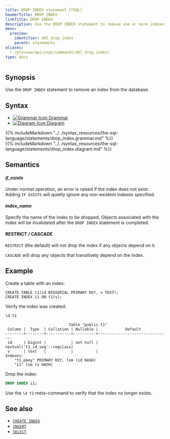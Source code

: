 ```yaml
---
title: DROP INDEX statement [YSQL]
headerTitle: DROP INDEX
linkTitle: DROP INDEX
description: Use the DROP INDEX statement to remove one or more indexes from the database.
menu:
  preview:
    identifier: ddl_drop_index
    parent: statements
aliases:
  - /preview/api/ysql/commands/ddl_drop_index/
type: docs
---
```


## Synopsis

Use the `DROP INDEX` statement to remove an index from the database.

## Syntax

<ul class="nav nav-tabs nav-tabs-yb">
  <li >
    <a href="#grammar" class="nav-link" id="grammar-tab" data-toggle="tab" role="tab" aria-controls="grammar" aria-selected="true">
      <img src="/icons/file-lines.svg" alt="Grammar Icon">
      Grammar
    </a>
  </li>
  <li>
    <a href="#diagram" class="nav-link active" id="diagram-tab" data-toggle="tab" role="tab" aria-controls="diagram" aria-selected="false">
      <img src="/icons/diagram.svg" alt="Diagram Icon">
      Diagram
    </a>
  </li>
</ul>

<div class="tab-content">
  <div id="grammar" class="tab-pane fade" role="tabpanel" aria-labelledby="grammar-tab">
  {{% includeMarkdown "../../syntax_resources/the-sql-language/statements/drop_index.grammar.md" %}}
  </div>
  <div id="diagram" class="tab-pane fade show active" role="tabpanel" aria-labelledby="diagram-tab">
  {{% includeMarkdown "../../syntax_resources/the-sql-language/statements/drop_index.diagram.md" %}}
  </div>
</div>

## Semantics

#### *if_exists*

Under normal operation, an error is raised if the index does not exist.  Adding `IF EXISTS` will quietly ignore any non-existent indexes specified.

#### *index_name*

Specify the name of the index to be dropped. Objects associated with the index will be invalidated after the `DROP INDEX` statement is completed.

#### RESTRICT / CASCADE

`RESTRICT` (the default) will not drop the index if any objects depend on it.

`CASCADE` will drop any objects that transitively depend on the index.

## Example

Create a table with an index:

```plpgsql
CREATE TABLE t1(id BIGSERIAL PRIMARY KEY, v TEXT);
CREATE INDEX i1 ON t1(v);
```

Verify the index was created:

```sql
\d t1
```

```output
                            Table "public.t1"
 Column |  Type  | Collation | Nullable |            Default             
--------+--------+-----------+----------+--------------------------------
 id     | bigint |           | not null | nextval('t1_id_seq'::regclass)
 v      | text   |           |          | 
Indexes:
    "t1_pkey" PRIMARY KEY, lsm (id HASH)
    "i1" lsm (v HASH)
```

Drop the index:

```sql
DROP INDEX i1;
```

Use the `\d t1` meta-command to verify that the index no longer exists.

## See also

- [`CREATE INDEX`](../ddl_create_index)
- [`INSERT`](../dml_insert)
- [`SELECT`](../dml_select/)
